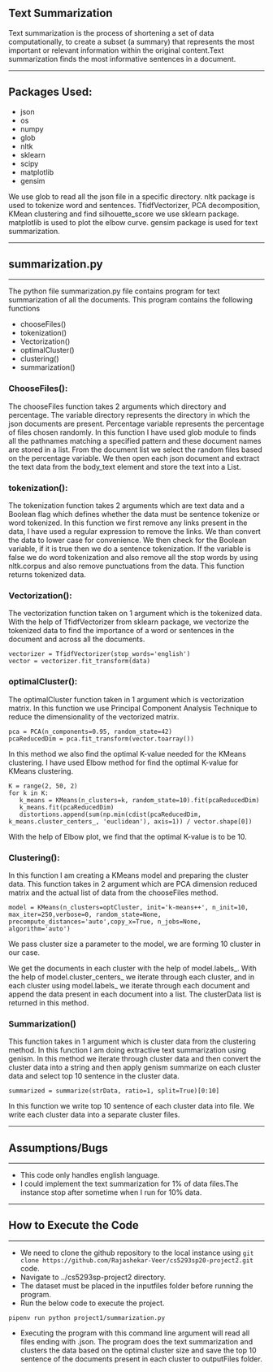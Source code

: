 ## Text Summarization

Text summarization is the process of shortening a set of data computationally, to create a subset (a summary) that represents the most important or relevant information within the original content.Text summarization finds the most informative sentences in a document.

------
Packages Used:
----
- json
- os
- numpy
- glob
- nltk
- sklearn
- scipy
- matplotlib
- gensim

We use glob to read all the json file in a specific directory.
nltk package is used to tokenize word and sentences.
TfidfVectorizer, PCA decomposition, KMean clustering and find silhouette_score we use sklearn package.
matplotlib is used to plot the elbow curve.
gensim package is used for text summarization.

------
## summarization.py
----
The python file summarization.py file contains program for text summarization of all the documents. This program contains the following functions 
- chooseFiles()
- tokenization()
- Vectorization()
- optimalCluster()
- clustering()
- summarization()


### ChooseFiles():
The chooseFiles function takes 2 arguments which directory and percentage. The variable directory represents the directory in which the json documents are present. Percentage variable represents the percentage of files chosen randomly. In this function I have used glob module to finds all the pathnames matching a specified pattern and these document names are stored in a list. From the document list we select the random files based on the percentage variable. We then open each json document and extract the text data from the body_text element and store the text into a List.

### tokenization():
The tokenization function takes 2 arguments which are text data and a Boolean flag which defines whether the data must be sentence tokenize or word tokenized.
In this function we first remove any links present in the data, I have used a regular expression to remove the links. We than convert the data to lower case for convenience.
We then check for the Boolean variable, if it is true then we do a sentence tokenization.
If the variable is false we do word tokenization and also remove all the stop words by using nltk.corpus and also remove punctuations from the data.
This function returns tokenized data.

### Vectorization():
The vectorization function taken on 1 argument which is the tokenized data.
With the help of TfidfVectorizer from sklearn package, we vectorize the tokenized data to find the importance of a word or sentences in the document and across all the documents.
```
vectorizer = TfidfVectorizer(stop_words='english')
vector = vectorizer.fit_transform(data)
```
### optimalCluster():
The optimalCluster function taken in 1 argument which is vectorization matrix.
In this function we use Principal Component Analysis Technique to reduce the dimensionality of the vectorized matrix.
```
pca = PCA(n_components=0.95, random_state=42)
pcaReducedDim = pca.fit_transform(vector.toarray())
```
In this method we also find the optimal K-value needed for the KMeans clustering.
I have used Elbow method for find the optimal K-value for KMeans clustering.
```
K = range(2, 50, 2)
for k in K:
   k_means = KMeans(n_clusters=k, random_state=10).fit(pcaReducedDim)
   k_means.fit(pcaReducedDim)
   distortions.append(sum(np.min(cdist(pcaReducedDim, k_means.cluster_centers_, 'euclidean'), axis=1)) / vector.shape[0])
```
With the help of Elbow plot, we find that the optimal K-value is to be 10.

### Clustering():

In this function I am creating a KMeans model and preparing the cluster data.
This function takes in 2 argument which are PCA dimension reduced matrix and the actual list of data from the chooseFiles method.
```
model = KMeans(n_clusters=optCluster, init='k-means++', n_init=10, max_iter=250,verbose=0, random_state=None, precompute_distances='auto',copy_x=True, n_jobs=None, algorithm='auto')
```
We pass cluster size a parameter to the model, we are forming 10 cluster in our case.

We get the documents in each cluster with the help of model.labels_.
With the help of model.cluster_centers_ we iterate through each cluster, and in each cluster using model.labels_ we iterate through each document and append the data present in each document into a list.
The clusterData list is returned in this method.

### Summarization()
This function takes in 1 argument which is cluster data from the clustering method.
In this function I am doing extractive text summarization using genism.
In this method we iterate through cluster data and then convert the cluster data into a string and then apply genism summarize on each cluster data and select top 10 sentence in the cluster data.
```
summarized = summarize(strData, ratio=1, split=True)[0:10]
```
In this function we write top 10 sentence of each cluster data into file.
We write each cluster data into a separate cluster files.

 ------
## Assumptions/Bugs
----
- This code only handles english language.
- I could implement the text summarization for 1% of data files.The instance stop after sometime when I run for 10% data.

 ------
## How to Execute the Code
----
- We need to clone the github repository to the local instance using ``` git clone https://github.com/Rajashekar-Veer/cs5293sp20-project2.git ``` code.
- Navigate to ../cs5293sp-project2 directory.
- The dataset must be placed in the inputfiles folder before running the program.
- Run the below code to execute the project.
```
pipenv run python project1/summarization.py
```
- Executing the program with this command line argument will read all files ending with .json. The program does the text summarization and clusters the data based on the optimal cluster size and save the top 10 sentence of the documents present in each cluster to outputFiles folder.



